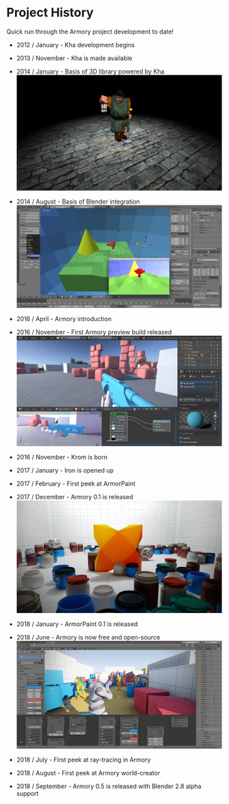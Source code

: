  # Project History

 Quick run through the Armory project development to date!

 - 2012 / January - Kha development begins

 - 2013 / November - Kha is made available

 - 2014 / January - Basis of 3D library powered by Kha
![](/remarks/img/01.png)

 - 2014 / August - Basis of Blender integration
![](/remarks/img/02.jpg)

 - 2016 / April - Armory introduction

 - 2016 / November - First Armory preview build released
![](/remarks/img/03.jpg)

 - 2016 / November - Krom is born

 - 2017 / January - Iron is opened up

 - 2017 / February - First peek at ArmorPaint

 - 2017 / December - Armory 0.1 is released
  ![](/remarks/img/04.jpg)

 - 2018 / January - ArmorPaint 0.1 is released

 - 2018 / June - Armory is now free and open-source
 ![](/remarks/img/05.jpg)

 - 2018 / July - First peek at ray-tracing in Armory

 - 2018 / August - First peek at Armory world-creator

 - 2018 / September - Armory 0.5 is released with Blender 2.8 alpha support
